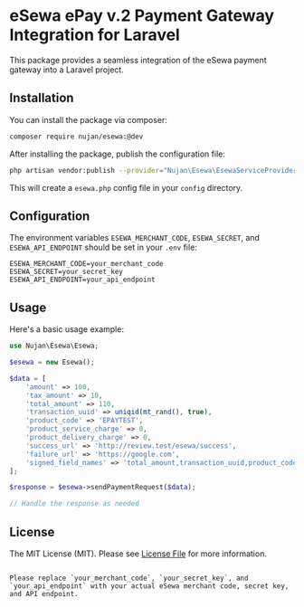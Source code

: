 
# eSewa ePay v.2 Payment Gateway Integration for Laravel

This package provides a seamless integration of the eSewa payment gateway into a Laravel project.

## Installation

You can install the package via composer:

```bash
composer require nujan/esewa:@dev
```

After installing the package, publish the configuration file:

```bash
php artisan vendor:publish --provider="Nujan\Esewa\EsewaServiceProvider"
```

This will create a `esewa.php` config file in your `config` directory.

## Configuration

The environment variables `ESEWA_MERCHANT_CODE`, `ESEWA_SECRET`, and `ESEWA_API_ENDPOINT` should be set in your `.env` file:

```dotenv
ESEWA_MERCHANT_CODE=your_merchant_code
ESEWA_SECRET=your_secret_key
ESEWA_API_ENDPOINT=your_api_endpoint
```

## Usage

Here's a basic usage example:

```php
use Nujan\Esewa\Esewa;

$esewa = new Esewa();

$data = [
    'amount' => 100,
    'tax_amount' => 10,
    'total_amount' => 110,
    'transaction_uuid' => uniqid(mt_rand(), true),
    'product_code' => 'EPAYTEST',
    'product_service_charge' => 0,
    'product_delivery_charge' => 0,
    'success_url' => 'http://review.test/esewa/success',
    'failure_url' => 'https://google.com',
    'signed_field_names' => 'total_amount,transaction_uuid,product_code',
];

$response = $esewa->sendPaymentRequest($data);

// Handle the response as needed
```

## License

The MIT License (MIT). Please see [License File](LICENSE) for more information.
```

Please replace `your_merchant_code`, `your_secret_key`, and `your_api_endpoint` with your actual eSewa merchant code, secret key, and API endpoint.
